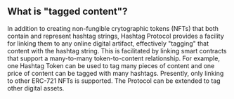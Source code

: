 ## What is "tagged content"?

In addition to creating non-fungible crytographic tokens (NFTs) that both
contain and represent hashtag strings, Hashtag Protocol provides a facility
for linking them to any online digital artifact, effectively "tagging" that
content with the hashtag string. This is facilitated by linking smart contracts
that support a many-to-many token-to-content relationship. For example, one
Hashtag Token can be used to tag many pieces of content and one price of
content can be tagged with many hashtags. Presently, only linking to other
ERC-721 NFTs is supported. The Protocol can be extended to tag other digital
assets.
